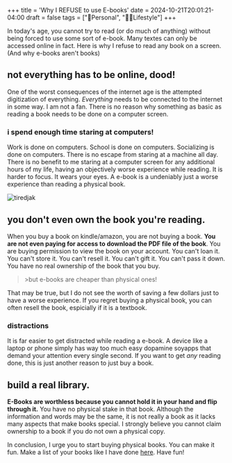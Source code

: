 +++
title = 'Why I REFUSE to use E-books'
date = 2024-10-21T20:01:21-04:00
draft = false
tags = ["🧑Personal", "🚶‍♀️Lifestyle"]
+++

In today's age, you cannot try to read (or do much of anything) without being forced to use some sort of e-book. Many textes can only be accessed online in fact. Here is why I refuse to read any book on a screen. (And why e-books aren't books)

## not everything has to be online, dood!
One of the worst consequences of the internet age is the attempted digitization of everything. *Everything* needs to be connected to the internet in some way. I am not a fan. There is no reason why something as basic as reading a book needs to be done on a computer screen.

### i spend enough time staring at computers!
Work is done on computers. School is done on computers. Socializing is done on computers. There is no escape from staring at a machine all day. There is no benefit to me staring at a computer screen for any additional hours of my life, having an objectively worse experience while reading. It is harder to focus. It wears your eyes. A e-book is a undeniably just a worse experience than reading a physical book.

![tiredjak](/pics/tiredjak.jpg)

## you don't even own the book you're reading.
When you buy a book on kindle/amazon, you are not buying a book. **You are not even paying for access to download the PDF file of the book**. You are buying permission to view the book on your account. You can't loan it. You can't store it. You can't resell it. You can't gift it. You can't pass it down. You have no real ownership of the book that you buy. 

> \>but e-books are cheaper than physical ones!

That may be true, but I do not see the worth of saving a few dollars just to have a worse experience. If you regret buying a physical book, you can often resell the book, espicially if it is a textbook.

### distractions

It is far easier to get distracted while reading a e-book. A device like a laptop or phone simply has way too much easy dopamine soyapps that demand your attention every single second. If you want to get *any* reading done, this is just another reason to just buy a book.

## build a real library.
**E-Books are worthless because you cannot hold it in your hand and flip through it.** You have no physical stake in that book. Although the information and words may be the same, it is not really a book as it lacks many aspects that make books special. I strongly believe you cannot claim ownership to a book if you do not own a physical copy.

In conclusion, I urge you to start buying physical books. You can make it fun. Make a list of your books like I have done [here](/library). Have fun!